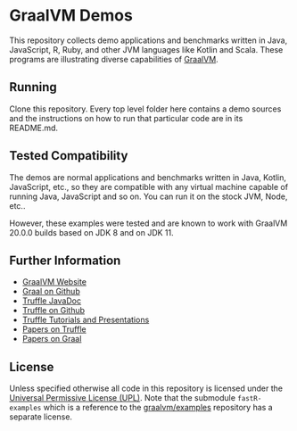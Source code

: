 # GraalVM Demos

This repository collects demo applications and benchmarks written in Java, JavaScript, R, Ruby, and other JVM languages like Kotlin and Scala. These programs are illustrating diverse capabilities of [GraalVM](http://graalvm.org).

## Running

Clone this repository. Every top level folder here contains a demo sources and the instructions on how to run that particular code are in its README.md.

## Tested Compatibility

The demos are normal applications and benchmarks written in Java, Kotlin, JavaScript, etc., so they are compatible with any virtual machine capable of running Java, JavaScript and so on. You can run it on the stock JVM, Node, etc..

However, these examples were tested and are known to work with GraalVM 20.0.0 builds based on JDK 8 and on JDK 11.

## Further Information

* [GraalVM Website](https://www.graalvm.org)
* [Graal on Github](https://github.com/oracle/graal/tree/master/compiler)
* [Truffle JavaDoc](http://www.graalvm.org/truffle/javadoc/)
* [Truffle on Github](https://github.com/oracle/graal/tree/master/truffle)
* [Truffle Tutorials and Presentations](https://github.com/oracle/graal/blob/master/docs/Publications.md)
* [Papers on Truffle](http://ssw.jku.at/Research/Projects/JVM/Truffle.html)
* [Papers on Graal](http://ssw.jku.at/Research/Projects/JVM/Graal.html)

## License

Unless specified otherwise all code in this repository is licensed under the [Universal Permissive License (UPL)](http://opensource.org/licenses/UPL). Note that the submodule `fastR-examples` which is a reference to the
[graalvm/examples](https://github.com/graalvm/examples) repository has a separate license.

